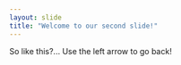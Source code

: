 ```yaml
---
layout: slide
title: "Welcome to our second slide!"
---
```

So like this?...
Use the left arrow to go back!
